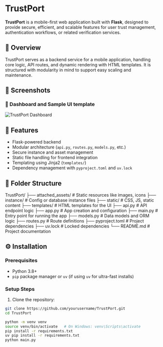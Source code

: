 # TrustPort

**TrustPort** is a mobile-first web application built with **Flask**, designed to provide secure, efficient, and scalable features for user trust management, authentication workflows, or related verification services.

## 📱 Overview

TrustPort serves as a backend service for a mobile application, handling core logic, API routes, and dynamic rendering with HTML templates. It is structured with modularity in mind to support easy scaling and maintenance.
## 📸 Screenshots

### 🔹 Dashboard and Sample UI template
![TrustPort Dashboard]()



## 🚀 Features

- Flask-powered backend
- Modular architecture (`api.py`, `routes.py`, `models.py`, etc.)
- Secure instance and asset management
- Static file handling for frontend integration
- Templating using Jinja2 (`templates/`)
- Dependency management with `pyproject.toml` and `uv.lock`

## 🧩 Folder Structure

TrustPort/ ├── attached_assets/ # Static resources like images, icons ├── instance/ # Config or database instance files ├── static/ # CSS, JS, static content ├── templates/ # HTML templates for the UI ├── api.py # API endpoint logic ├── app.py # App creation and configuration ├── main.py # Entry point for running the app ├── models.py # Data models and ORM logic ├── routes.py # Route definitions ├── pyproject.toml # Project dependencies ├── uv.lock # Locked dependencies └── README.md # Project documentation


## ⚙️ Installation

### Prerequisites

- Python 3.8+
- `pip` package manager or `uv` (if using `uv` for ultra-fast installs)

### Setup Steps

1. Clone the repository:

```bash
git clone https://github.com/yourusername/TrustPort.git
cd TrustPort

python -m venv venv
source venv/bin/activate   # On Windows: venv\Scripts\activate
pip install -r requirements.txt
uv pip install -r requirements.txt
python main.py



